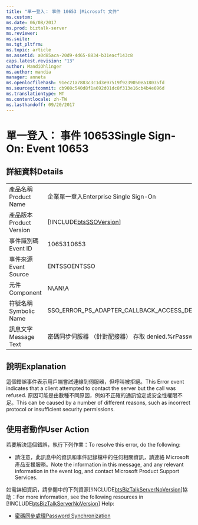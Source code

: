 ```yaml
---
title: "單一登入： 事件 10653 |Microsoft 文件"
ms.custom: 
ms.date: 06/08/2017
ms.prod: biztalk-server
ms.reviewer: 
ms.suite: 
ms.tgt_pltfrm: 
ms.topic: article
ms.assetid: a0d85aca-20d9-4d65-8834-b31eacf143c8
caps.latest.revision: "13"
author: MandiOhlinger
ms.author: mandia
manager: anneta
ms.openlocfilehash: 91ec21a7883c3c1d3e97519f9239050ea18035fd
ms.sourcegitcommit: cb908c540d8f1a692d01dc8f313e16cb4b4e696d
ms.translationtype: MT
ms.contentlocale: zh-TW
ms.lasthandoff: 09/20/2017
---
```

# <a name="single-sign-on-event-10653"></a><span data-ttu-id="1da11-102">單一登入： 事件 10653</span><span class="sxs-lookup"><span data-stu-id="1da11-102">Single Sign-On: Event 10653</span></span>
## <a name="details"></a><span data-ttu-id="1da11-103">詳細資料</span><span class="sxs-lookup"><span data-stu-id="1da11-103">Details</span></span>  
  
|||  
|-|-|  
|<span data-ttu-id="1da11-104">產品名稱</span><span class="sxs-lookup"><span data-stu-id="1da11-104">Product Name</span></span>|<span data-ttu-id="1da11-105">企業單一登入</span><span class="sxs-lookup"><span data-stu-id="1da11-105">Enterprise Single Sign-On</span></span>|  
|<span data-ttu-id="1da11-106">產品版本</span><span class="sxs-lookup"><span data-stu-id="1da11-106">Product Version</span></span>|[!INCLUDE[btsSSOVersion](../includes/btsssoversion-md.md)]|  
|<span data-ttu-id="1da11-107">事件識別碼</span><span class="sxs-lookup"><span data-stu-id="1da11-107">Event ID</span></span>|<span data-ttu-id="1da11-108">10653</span><span class="sxs-lookup"><span data-stu-id="1da11-108">10653</span></span>|  
|<span data-ttu-id="1da11-109">事件來源</span><span class="sxs-lookup"><span data-stu-id="1da11-109">Event Source</span></span>|<span data-ttu-id="1da11-110">ENTSSO</span><span class="sxs-lookup"><span data-stu-id="1da11-110">ENTSSO</span></span>|  
|<span data-ttu-id="1da11-111">元件</span><span class="sxs-lookup"><span data-stu-id="1da11-111">Component</span></span>|<span data-ttu-id="1da11-112">N\A</span><span class="sxs-lookup"><span data-stu-id="1da11-112">N\A</span></span>|  
|<span data-ttu-id="1da11-113">符號名稱</span><span class="sxs-lookup"><span data-stu-id="1da11-113">Symbolic Name</span></span>|<span data-ttu-id="1da11-114">SSO_ERROR_PS_ADAPTER_CALLBACK_ACCESS_DENIED</span><span class="sxs-lookup"><span data-stu-id="1da11-114">SSO_ERROR_PS_ADAPTER_CALLBACK_ACCESS_DENIED</span></span>|  
|<span data-ttu-id="1da11-115">訊息文字</span><span class="sxs-lookup"><span data-stu-id="1da11-115">Message Text</span></span>|<span data-ttu-id="1da11-116">密碼同步伺服器 （針對配接器） 存取 denied.%r</span><span class="sxs-lookup"><span data-stu-id="1da11-116">Password sync server (for adapters) access denied.%r</span></span>|  
  
## <a name="explanation"></a><span data-ttu-id="1da11-117">說明</span><span class="sxs-lookup"><span data-stu-id="1da11-117">Explanation</span></span>  
 <span data-ttu-id="1da11-118">這個錯誤事件表示用戶端嘗試連線到伺服器，但呼叫被拒絕。</span><span class="sxs-lookup"><span data-stu-id="1da11-118">This Error event indicates that a client attempted to contact the server but the call was refused.</span></span> <span data-ttu-id="1da11-119">原因可能是由數種不同原因，例如不正確的通訊協定或安全性權限不足。</span><span class="sxs-lookup"><span data-stu-id="1da11-119">This can be caused by a number of different reasons, such as incorrect protocol or insufficient security permissions.</span></span>  
  
## <a name="user-action"></a><span data-ttu-id="1da11-120">使用者動作</span><span class="sxs-lookup"><span data-stu-id="1da11-120">User Action</span></span>  
 <span data-ttu-id="1da11-121">若要解決這個錯誤，執行下列作業：</span><span class="sxs-lookup"><span data-stu-id="1da11-121">To resolve this error, do the following:</span></span>  
  
-   <span data-ttu-id="1da11-122">請注意，此訊息中的資訊和事件記錄檔中的任何相關資訊，請連絡 Microsoft 產品支援服務。</span><span class="sxs-lookup"><span data-stu-id="1da11-122">Note the information in this message, and any relevant information in the event log, and contact Microsoft Product Support Services.</span></span>  
  
 <span data-ttu-id="1da11-123">如需詳細資訊，請參閱中的下列資源[!INCLUDE[btsBizTalkServerNoVersion](../includes/btsbiztalkservernoversion-md.md)]協助：</span><span class="sxs-lookup"><span data-stu-id="1da11-123">For more information, see the following resources in [!INCLUDE[btsBizTalkServerNoVersion](../includes/btsbiztalkservernoversion-md.md)] Help:</span></span>  
  
-   [<span data-ttu-id="1da11-124">密碼同步處理</span><span class="sxs-lookup"><span data-stu-id="1da11-124">Password Synchronization</span></span>](../core/password-synchronization2.md)